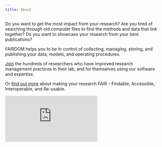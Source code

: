 ```yaml
---
title: About
---
```


Do you want to get the most impact from your research?   Are you tired of searching through old computer files to find the methods and data that link together?   Do you want to showcase your research from your best publications?  

FAIRDOM helps you to be in control of collecting, managing, storing, and publishing your data, models, and operating procedures.

[Join](https://fair-dom.org/contribute/join-us) the hundreds of researchers who have improved research management practices in their lab, and for themselves using our software and expertise.

Or [find out more](https://fair-dom.org/about-fairdom) about making your research FAIR – Findable, Accessible, Interoperable, and Re-usable.



<iframe class="you-tube" src="https://www.youtube.com/embed/PWutnWBfUSw" frameborder="0" allowfullscreen></iframe>
